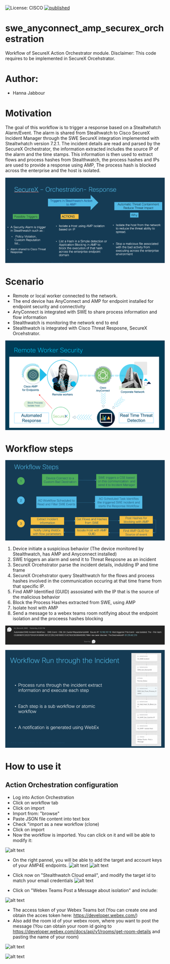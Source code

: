 ![License: CISCO](https://img.shields.io/badge/License-CISCO-blue.svg) [![published](https://static.production.devnetcloud.com/codeexchange/assets/images/devnet-published.svg)](https://developer.cisco.com/codeexchange/github/repo/aligarci/swc_amp_securex_orchestration)

# swe_anyconnect_amp_securex_orchestration
Workflow of SecureX Action Orchestrator module.
Disclaimer: This code requires to be implemented in SecureX Orcehstrator.
 
# Author:
- Hanna Jabbour
 

# Motivation
The goal of this workflow is to trigger a response based on a Stealtwhatch Alarm/Event. The alarm is shared from Stealhwatch to Cisco SecureX Incident Manager through the SWE SecureX integration implemented with Stealtwhatch version 7.2.1. The incident details are read and parsed by the SecureX Orchestrator, the information extracted includes the source IP of the alarm and the time stamps. This information is then used to extract flows and process hashes from Stealthwatch, the process hashes and IPs are used to provide a response using AMP, The process hash is blocked across the enterprise and the host is isolated.  


![alt text](https://github.com/hanjabbo/SWE_Anyconnect_AMP_SecureX_Orchestration/blob/master/Orchestration_.png) 



# Scenario
- Remote or local worker connected to the network.
- The end device has AnyConnect and AMP for endpoint installed for endpoint security and connectivity
- AnyConnect is integrated with SWE to share process information and flow information
- Stealthwatch is monitoring the network end to end
- Stealthwatch is integrated with Cisco Threat Resposne, SecureX Orcehstrator.


![alt text](https://github.com/hanjabbo/SWE_Anyconnect_AMP_SecureX_Orchestration/blob/master/scenario.png) 



# Workflow steps


![alt text](https://github.com/hanjabbo/SWE_Anyconnect_AMP_SecureX_Orchestration/blob/master/Steps_.png) 


1. Device initiate a suspicious behavior (The device monitored by Stealthwatch, has AMP and Anyconnect installed)
2. SWE triggers an alarm and send it to Threat Resposne as an incident
3. SecureX Orcehstrator parse the incident details, indulding IP and time frame
5. SecureX Orcehstrator query Stealthwatch for the flows and process hashes involved in the communication occuring at that time frame from that specific IP.
6. Find AMP Identified (GUID) assosiated with the IP that is the source of the malicious behavior
7. Block the Process Hashes extracted from SWE, using AMP
7. Isolate host with AMP 
8. Send a message to a webex teams room notifying about the endpoint isolation and the proceess hashes blocking


![alt text](https://github.com/hanjabbo/SWE_Anyconnect_AMP_SecureX_Orchestration/blob/master/Webex_Teams_.png) 


![alt text](https://github.com/hanjabbo/SWE_Anyconnect_AMP_SecureX_Orchestration/blob/master/Workflow_.png) 



# How to use it

## Action Orchestration configuration
- Log into Action Orchestration 
- Click on workflow tab
- Click on import
- Import from: "browse"
- Paste JSON file content into text box
- Check "import as a new workflow (clone)
- Click on import
- Now the workflow is imported. You can click on it and will be able to modify it:


![alt text](https://github.com/aligarci/swc_amp_securex_orchestration/blob/master/workflow2.png) 


- On the right pannel, you will be able to add the target and account keys of your AMP4E endpoints.
![alt text](https://github.com/aligarci/swc_amp_securex_orchestration/blob/master/amp.png) 
![alt text](https://github.com/aligarci/swc_amp_securex_orchestration/blob/master/amp.png) 

- Click now on "Stealthwatch Cloud email", and modify the target id to match your email credentials
![alt text](https://github.com/aligarci/swc_amp_securex_orchestration/blob/master/email.png) 

- Click on "Webex Teams Post a Message about isolation" and include:


![alt text](https://github.com/aligarci/swc_amp_securex_orchestration/blob/master/webex_teams_config.png) 


   - The access token of your Webex Teams bot (You can create one and obtain the acces token here: https://developer.webex.com/)
   - Also add the room id of your webex room, where you want to post the message (You can obtain your room id going to https://developer.webex.com/docs/api/v1/rooms/get-room-details and pasting the name of your room)
   

![alt text](https://github.com/aligarci/swc_amp_securex_orchestration/blob/master/id.png) 


![alt text](https://github.com/aligarci/swc_amp_securex_orchestration/blob/master/id2.png)


